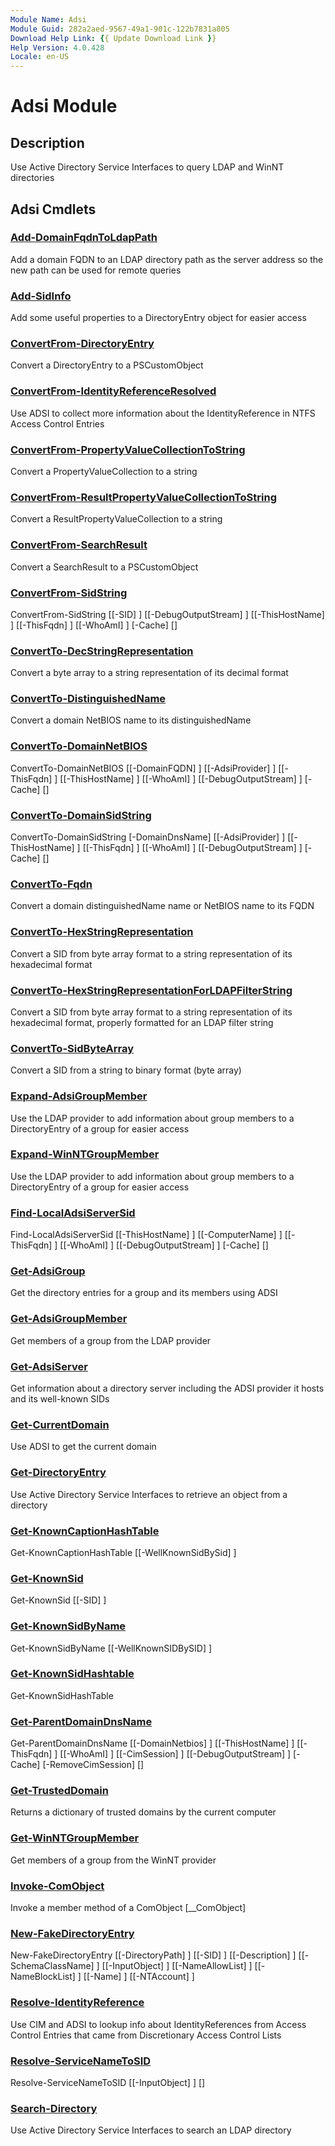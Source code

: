 ```yaml
---
Module Name: Adsi
Module Guid: 282a2aed-9567-49a1-901c-122b7831a805
Download Help Link: {{ Update Download Link }}
Help Version: 4.0.428
Locale: en-US
---
```


# Adsi Module
## Description
Use Active Directory Service Interfaces to query LDAP and WinNT directories

## Adsi Cmdlets
### [Add-DomainFqdnToLdapPath](Add-DomainFqdnToLdapPath.md)
Add a domain FQDN to an LDAP directory path as the server address so the new path can be used for remote queries

### [Add-SidInfo](Add-SidInfo.md)
Add some useful properties to a DirectoryEntry object for easier access

### [ConvertFrom-DirectoryEntry](ConvertFrom-DirectoryEntry.md)
Convert a DirectoryEntry to a PSCustomObject

### [ConvertFrom-IdentityReferenceResolved](ConvertFrom-IdentityReferenceResolved.md)
Use ADSI to collect more information about the IdentityReference in NTFS Access Control Entries

### [ConvertFrom-PropertyValueCollectionToString](ConvertFrom-PropertyValueCollectionToString.md)
Convert a PropertyValueCollection to a string

### [ConvertFrom-ResultPropertyValueCollectionToString](ConvertFrom-ResultPropertyValueCollectionToString.md)
Convert a ResultPropertyValueCollection to a string

### [ConvertFrom-SearchResult](ConvertFrom-SearchResult.md)
Convert a SearchResult to a PSCustomObject

### [ConvertFrom-SidString](ConvertFrom-SidString.md)

ConvertFrom-SidString [[-SID] <string>] [[-DebugOutputStream] <string>] [[-ThisHostName] <string>] [[-ThisFqdn] <string>] [[-WhoAmI] <string>] [-Cache] <ref> [<CommonParameters>]


### [ConvertTo-DecStringRepresentation](ConvertTo-DecStringRepresentation.md)
Convert a byte array to a string representation of its decimal format

### [ConvertTo-DistinguishedName](ConvertTo-DistinguishedName.md)
Convert a domain NetBIOS name to its distinguishedName

### [ConvertTo-DomainNetBIOS](ConvertTo-DomainNetBIOS.md)

ConvertTo-DomainNetBIOS [[-DomainFQDN] <string>] [[-AdsiProvider] <string>] [[-ThisFqdn] <string>] [[-ThisHostName] <string>] [[-WhoAmI] <string>] [[-DebugOutputStream] <string>] [-Cache] <ref> [<CommonParameters>]


### [ConvertTo-DomainSidString](ConvertTo-DomainSidString.md)

ConvertTo-DomainSidString [-DomainDnsName] <string> [[-AdsiProvider] <string>] [[-ThisHostName] <string>] [[-ThisFqdn] <string>] [[-WhoAmI] <string>] [[-DebugOutputStream] <string>] [-Cache] <ref> [<CommonParameters>]


### [ConvertTo-Fqdn](ConvertTo-Fqdn.md)
Convert a domain distinguishedName name or NetBIOS name to its FQDN

### [ConvertTo-HexStringRepresentation](ConvertTo-HexStringRepresentation.md)
Convert a SID from byte array format to a string representation of its hexadecimal format

### [ConvertTo-HexStringRepresentationForLDAPFilterString](ConvertTo-HexStringRepresentationForLDAPFilterString.md)
Convert a SID from byte array format to a string representation of its hexadecimal format, properly formatted for an LDAP filter string

### [ConvertTo-SidByteArray](ConvertTo-SidByteArray.md)
Convert a SID from a string to binary format (byte array)

### [Expand-AdsiGroupMember](Expand-AdsiGroupMember.md)
Use the LDAP provider to add information about group members to a DirectoryEntry of a group for easier access

### [Expand-WinNTGroupMember](Expand-WinNTGroupMember.md)
Use the LDAP provider to add information about group members to a DirectoryEntry of a group for easier access

### [Find-LocalAdsiServerSid](Find-LocalAdsiServerSid.md)

Find-LocalAdsiServerSid [[-ThisHostName] <string>] [[-ComputerName] <string>] [[-ThisFqdn] <string>] [[-WhoAmI] <string>] [[-DebugOutputStream] <string>] [-Cache] <ref> [<CommonParameters>]


### [Get-AdsiGroup](Get-AdsiGroup.md)
Get the directory entries for a group and its members using ADSI

### [Get-AdsiGroupMember](Get-AdsiGroupMember.md)
Get members of a group from the LDAP provider

### [Get-AdsiServer](Get-AdsiServer.md)
Get information about a directory server including the ADSI provider it hosts and its well-known SIDs

### [Get-CurrentDomain](Get-CurrentDomain.md)
Use ADSI to get the current domain

### [Get-DirectoryEntry](Get-DirectoryEntry.md)
Use Active Directory Service Interfaces to retrieve an object from a directory

### [Get-KnownCaptionHashTable](Get-KnownCaptionHashTable.md)

Get-KnownCaptionHashTable [[-WellKnownSidBySid] <hashtable>]


### [Get-KnownSid](Get-KnownSid.md)

Get-KnownSid [[-SID] <string>]


### [Get-KnownSidByName](Get-KnownSidByName.md)

Get-KnownSidByName [[-WellKnownSIDBySID] <hashtable>]


### [Get-KnownSidHashtable](Get-KnownSidHashtable.md)

Get-KnownSidHashTable 


### [Get-ParentDomainDnsName](Get-ParentDomainDnsName.md)

Get-ParentDomainDnsName [[-DomainNetbios] <string>] [[-ThisHostName] <string>] [[-ThisFqdn] <string>] [[-WhoAmI] <string>] [[-CimSession] <CimSession>] [[-DebugOutputStream] <string>] [-Cache] <ref> [-RemoveCimSession] [<CommonParameters>]


### [Get-TrustedDomain](Get-TrustedDomain.md)
Returns a dictionary of trusted domains by the current computer

### [Get-WinNTGroupMember](Get-WinNTGroupMember.md)
Get members of a group from the WinNT provider

### [Invoke-ComObject](Invoke-ComObject.md)
Invoke a member method of a ComObject [__ComObject]

### [New-FakeDirectoryEntry](New-FakeDirectoryEntry.md)

New-FakeDirectoryEntry [[-DirectoryPath] <string>] [[-SID] <string>] [[-Description] <string>] [[-SchemaClassName] <string>] [[-InputObject] <Object>] [[-NameAllowList] <hashtable>] [[-NameBlockList] <hashtable>] [[-Name] <string>] [[-NTAccount] <string>]


### [Resolve-IdentityReference](Resolve-IdentityReference.md)
Use CIM and ADSI to lookup info about IdentityReferences from Access Control Entries that came from Discretionary Access Control Lists

### [Resolve-ServiceNameToSID](Resolve-ServiceNameToSID.md)

Resolve-ServiceNameToSID [[-InputObject] <Object>] [<CommonParameters>]


### [Search-Directory](Search-Directory.md)
Use Active Directory Service Interfaces to search an LDAP directory


